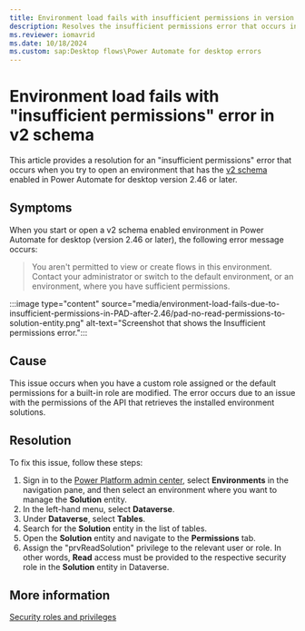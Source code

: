 ```yaml
---
title: Environment load fails with insufficient permissions in version 2.46 or later
description: Resolves the insufficient permissions error that occurs in a v2 schema enabled environment in Power Automate for desktop version 2.46 or later.
ms.reviewer: iomavrid
ms.date: 10/18/2024
ms.custom: sap:Desktop flows\Power Automate for desktop errors
---
```

# Environment load fails with "insufficient permissions" error in v2 schema

This article provides a resolution for an "insufficient permissions" error that occurs when you try to open an environment that has the [v2 schema](/power-automate/desktop-flows/schema) enabled in Power Automate for desktop version 2.46 or later.

## Symptoms

When you start or open a v2 schema enabled environment in Power Automate for desktop (version 2.46 or later), the following error message occurs:

> You aren't permitted to view or create flows in this environment. Contact your administrator or switch to the default environment, or an environment, where you have sufficient permissions.

:::image type="content" source="media/environment-load-fails-due-to-insufficient-permissions-in-PAD-after-2.46/pad-no-read-permissions-to-solution-entity.png" alt-text="Screenshot that shows the Insufficient permissions error.":::

## Cause

This issue occurs when you have a custom role assigned or the default permissions for a built-in role are modified. The error occurs due to an issue with the permissions of the API that retrieves the installed environment solutions.

## Resolution

To fix this issue, follow these steps:

1. Sign in to the [Power Platform admin center](https://admin.powerplatform.microsoft.com/), select **Environments** in the navigation pane, and then select an environment where you want to manage the **Solution** entity.
1. In the left-hand menu, select **Dataverse**.
1. Under **Dataverse**, select **Tables**.
1. Search for the **Solution** entity in the list of tables.
1. Open the **Solution** entity and navigate to the **Permissions** tab.
1. Assign the "prvReadSolution" privilege to the relevant user or role. In other words, **Read** access must be provided to the respective security role in the **Solution** entity in Dataverse.

## More information

[Security roles and privileges](/power-platform/admin/security-roles-privileges)

